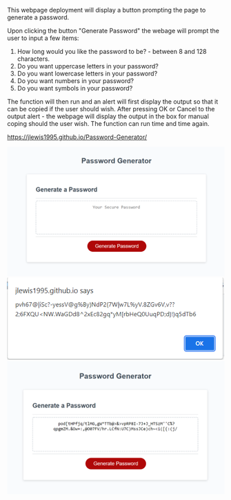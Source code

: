 This webpage deployment will display a button prompting the page to generate a password.

Upon clicking the button "Generate Password" the webage will prompt the user to input a few items:
1. How long would you like the password to be? - between 8 and 128 characters.
2. Do you want uppercase letters in your password?
3. Do you want lowercase letters in your password?
4. Do you want numbers in your password?
5. Do you want symbols in your password?

The function will then run and an alert will first display the output so that it can be copied if the user should wish.
After pressing OK or Cancel to the output alert - the webpage will display the output in the box for manual coping should the user wish.
The function can run time and time again.

https://jlewis1995.github.io/Password-Generator/

![alt text](./assets/OnLoad.png)
![alt text](./assets/AlertOutput.png)
![alt text](./assets/FinalOutput.png)